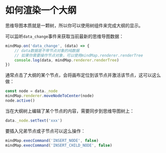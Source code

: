 # 如何渲染一个大纲

思维导图本质就是一颗树，所以你可以使用树组件来完成大纲的显示。

可以监听`data_change`事件来获取当前最新的思维导图数据：

```js
mindMap.on('data_change', (data) => {
    // data数据是不带节点对象的纯数据
    // 如果你需要操作节点对象，可以使用mindMap.renderer.renderTree
    console.log(data, mindMap.renderer.renderTree)
})
```

通常点击了大纲的某个节点，会将画布定位到该节点并激活该节点，这可以这么做：

```js
const node = data._node
mindMap.renderer.moveNodeToCenter(node)
node.active()
```

当在大纲树上编辑了某个节点的内容，需要同步到思维导图树上：

```js
data._node.setText('xxx')
```

要插入兄弟节点或子节点可以这么操作：

```js
mindMap.execCommand('INSERT_NODE', false)
mindMap.execCommand('INSERT_CHILD_NODE', false)
```